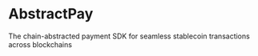 # AbstractPay
The chain-abstracted payment SDK for seamless stablecoin transactions across blockchains
